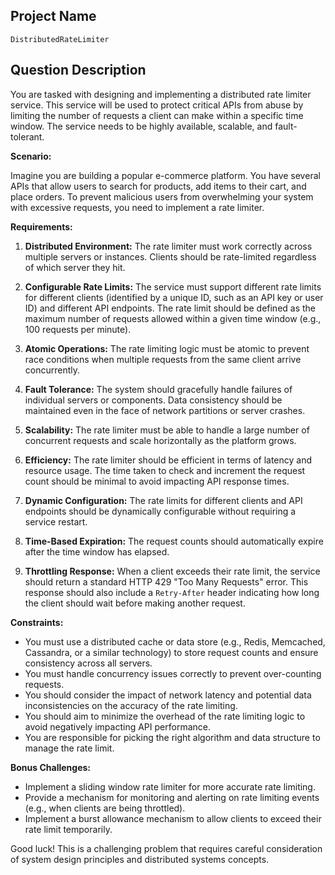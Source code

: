 ## Project Name

`DistributedRateLimiter`

## Question Description

You are tasked with designing and implementing a distributed rate limiter service. This service will be used to protect critical APIs from abuse by limiting the number of requests a client can make within a specific time window. The service needs to be highly available, scalable, and fault-tolerant.

**Scenario:**

Imagine you are building a popular e-commerce platform. You have several APIs that allow users to search for products, add items to their cart, and place orders. To prevent malicious users from overwhelming your system with excessive requests, you need to implement a rate limiter.

**Requirements:**

1.  **Distributed Environment:** The rate limiter must work correctly across multiple servers or instances. Clients should be rate-limited regardless of which server they hit.

2.  **Configurable Rate Limits:** The service must support different rate limits for different clients (identified by a unique ID, such as an API key or user ID) and different API endpoints. The rate limit should be defined as the maximum number of requests allowed within a given time window (e.g., 100 requests per minute).

3.  **Atomic Operations:** The rate limiting logic must be atomic to prevent race conditions when multiple requests from the same client arrive concurrently.

4.  **Fault Tolerance:** The system should gracefully handle failures of individual servers or components. Data consistency should be maintained even in the face of network partitions or server crashes.

5.  **Scalability:** The rate limiter must be able to handle a large number of concurrent requests and scale horizontally as the platform grows.

6.  **Efficiency:** The rate limiter should be efficient in terms of latency and resource usage. The time taken to check and increment the request count should be minimal to avoid impacting API response times.

7.  **Dynamic Configuration:**  The rate limits for different clients and API endpoints should be dynamically configurable without requiring a service restart.

8.  **Time-Based Expiration:** The request counts should automatically expire after the time window has elapsed.

9. **Throttling Response:** When a client exceeds their rate limit, the service should return a standard HTTP 429 "Too Many Requests" error.  This response should also include a `Retry-After` header indicating how long the client should wait before making another request.

**Constraints:**

*   You must use a distributed cache or data store (e.g., Redis, Memcached, Cassandra, or a similar technology) to store request counts and ensure consistency across all servers.
*   You must handle concurrency issues correctly to prevent over-counting requests.
*   You should consider the impact of network latency and potential data inconsistencies on the accuracy of the rate limiting.
*   You should aim to minimize the overhead of the rate limiting logic to avoid negatively impacting API performance.
* You are responsible for picking the right algorithm and data structure to manage the rate limit.

**Bonus Challenges:**

*   Implement a sliding window rate limiter for more accurate rate limiting.
*   Provide a mechanism for monitoring and alerting on rate limiting events (e.g., when clients are being throttled).
*   Implement a burst allowance mechanism to allow clients to exceed their rate limit temporarily.

Good luck! This is a challenging problem that requires careful consideration of system design principles and distributed systems concepts.
